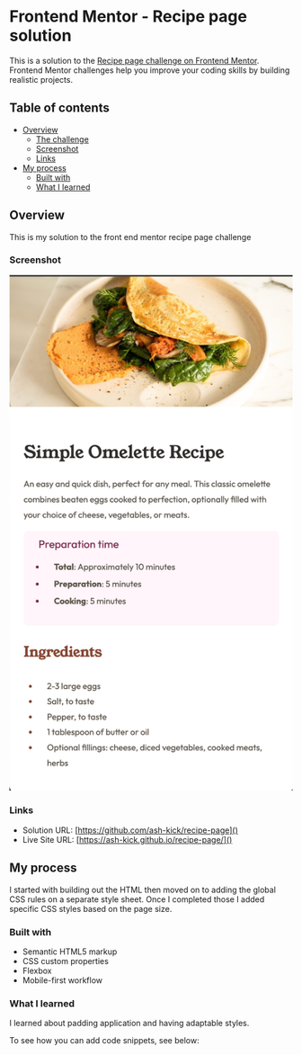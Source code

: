 # Frontend Mentor - Recipe page solution

This is a solution to the [Recipe page challenge on Frontend Mentor](https://www.frontendmentor.io/challenges/recipe-page-KiTsR8QQKm). Frontend Mentor challenges help you improve your coding skills by building realistic projects. 

## Table of contents

- [Overview](#overview)
  - [The challenge](#the-challenge)
  - [Screenshot](#screenshot)
  - [Links](#links)
- [My process](#my-process)
  - [Built with](#built-with)
  - [What I learned](#what-i-learned)

## Overview

This is my solution to the front end mentor recipe page challenge

### Screenshot

![](./screenshot.png)

### Links

- Solution URL: [https://github.com/ash-kick/recipe-page]()
- Live Site URL: [https://ash-kick.github.io/recipe-page/]()

## My process

I started with building out the HTML then moved on to adding the global CSS rules on a separate style sheet. Once I completed those I added specific CSS styles based on the page size.

### Built with

- Semantic HTML5 markup
- CSS custom properties
- Flexbox
- Mobile-first workflow


### What I learned

I learned about padding application and having adaptable styles.

To see how you can add code snippets, see below:
